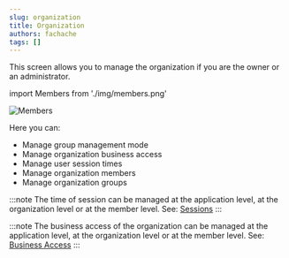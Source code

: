 ```yaml
---
slug: organization
title: Organization
authors: fachache
tags: []
---
```


This screen allows you to manage the organization if you are the owner or an administrator.

import Members from './img/members.png'

<img src={Members} alt="Members"/>


Here you can:

 - Manage group management mode
 - Manage organization business access
 - Manage user session times
 - Manage organization members
 - Manage organization groups

:::note 
The time of session can be managed at the application level, at the organization level or at the member level. See: [Sessions](../sessions)
:::

:::note 
The business access of the organization can be managed at the application level, at the organization level or at the member level. See: [Business Access](../business-access)
:::

